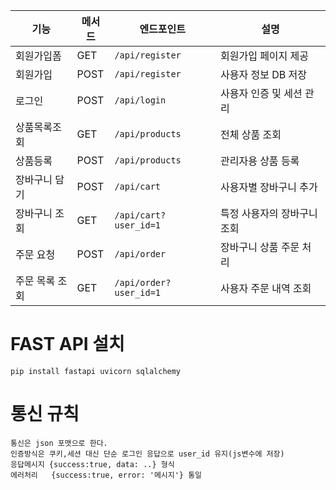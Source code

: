 | 기능           | 메서드 | 엔드포인트             | 설명                        |
| -------------- | ------ | ---------------------- | --------------------------- |
| 회원가입폼     | GET    | `/api/register`        | 회원가입 페이지 제공        |
| 회원가입       | POST   | `/api/register`        | 사용자 정보 DB 저장         |
| 로그인         | POST   | `/api/login`           | 사용자 인증 및 세션 관리    |
| 상품목록조회   | GET    | `/api/products`        | 전체 상품 조회              |
| 상품등록       | POST   | `/api/products`        | 관리자용 상품 등록          |
| 장바구니 담기  | POST   | `/api/cart`            | 사용자별 장바구니 추가      |
| 장바구니 조회  | GET    | `/api/cart?user_id=1`  | 특정 사용자의 장바구니 조회 |
| 주문 요청      | POST   | `/api/order`           | 장바구니 상품 주문 처리     |
| 주문 목록 조회 | GET    | `/api/order?user_id=1` | 사용자 주문 내역 조회       |


# FAST API 설치
```
pip install fastapi uvicorn sqlalchemy
```

# 통신 규칙
```
통신은 json 포맷으로 한다.
인증방식은 쿠키,세션 대신 단순 로그인 응답으로 user_id 유지(js변수에 저장)
응답메시지 {success:true, data: ..} 형식
에러처리   {success:true, error: '메시지'} 통일